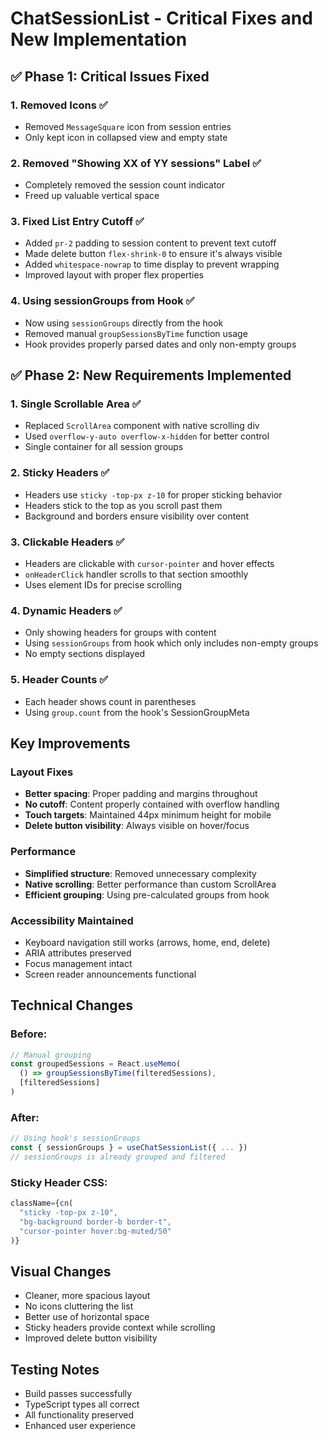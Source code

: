 # ChatSessionList - Critical Fixes and New Implementation

## ✅ Phase 1: Critical Issues Fixed

### 1. **Removed Icons** ✅
- Removed `MessageSquare` icon from session entries
- Only kept icon in collapsed view and empty state

### 2. **Removed "Showing XX of YY sessions" Label** ✅
- Completely removed the session count indicator
- Freed up valuable vertical space

### 3. **Fixed List Entry Cutoff** ✅
- Added `pr-2` padding to session content to prevent text cutoff
- Made delete button `flex-shrink-0` to ensure it's always visible
- Added `whitespace-nowrap` to time display to prevent wrapping
- Improved layout with proper flex properties

### 4. **Using sessionGroups from Hook** ✅
- Now using `sessionGroups` directly from the hook
- Removed manual `groupSessionsByTime` function usage
- Hook provides properly parsed dates and only non-empty groups

## ✅ Phase 2: New Requirements Implemented

### 1. **Single Scrollable Area** ✅
- Replaced `ScrollArea` component with native scrolling div
- Used `overflow-y-auto overflow-x-hidden` for better control
- Single container for all session groups

### 2. **Sticky Headers** ✅
- Headers use `sticky -top-px z-10` for proper sticking behavior
- Headers stick to the top as you scroll past them
- Background and borders ensure visibility over content

### 3. **Clickable Headers** ✅
- Headers are clickable with `cursor-pointer` and hover effects
- `onHeaderClick` handler scrolls to that section smoothly
- Uses element IDs for precise scrolling

### 4. **Dynamic Headers** ✅
- Only showing headers for groups with content
- Using `sessionGroups` from hook which only includes non-empty groups
- No empty sections displayed

### 5. **Header Counts** ✅
- Each header shows count in parentheses
- Using `group.count` from the hook's SessionGroupMeta

## Key Improvements

### Layout Fixes
- **Better spacing**: Proper padding and margins throughout
- **No cutoff**: Content properly contained with overflow handling
- **Touch targets**: Maintained 44px minimum height for mobile
- **Delete button visibility**: Always visible on hover/focus

### Performance
- **Simplified structure**: Removed unnecessary complexity
- **Native scrolling**: Better performance than custom ScrollArea
- **Efficient grouping**: Using pre-calculated groups from hook

### Accessibility Maintained
- Keyboard navigation still works (arrows, home, end, delete)
- ARIA attributes preserved
- Focus management intact
- Screen reader announcements functional

## Technical Changes

### Before:
```typescript
// Manual grouping
const groupedSessions = React.useMemo(
  () => groupSessionsByTime(filteredSessions),
  [filteredSessions]
)
```

### After:
```typescript
// Using hook's sessionGroups
const { sessionGroups } = useChatSessionList({ ... })
// sessionGroups is already grouped and filtered
```

### Sticky Header CSS:
```typescript
className={cn(
  "sticky -top-px z-10",
  "bg-background border-b border-t",
  "cursor-pointer hover:bg-muted/50"
)}
```

## Visual Changes
- Cleaner, more spacious layout
- No icons cluttering the list
- Better use of horizontal space
- Sticky headers provide context while scrolling
- Improved delete button visibility

## Testing Notes
- Build passes successfully
- TypeScript types all correct
- All functionality preserved
- Enhanced user experience